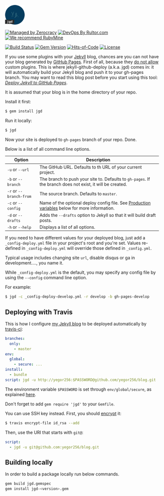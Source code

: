 <img src="/logo.svg" width="64px" height="64px"/>

[![Managed by Zerocracy](https://www.0crat.com/badge/C3RFVLU72.svg)](https://www.0crat.com/p/C3RFVLU72)
[![DevOps By Rultor.com](http://www.rultor.com/b/yegor256/jekyll-github-deploy)](http://www.rultor.com/p/yegor256/jekyll-github-deploy)
[![We recommend RubyMine](https://www.elegantobjects.org/rubymine.svg)](https://www.jetbrains.com/ruby/)

[![Build Status](https://travis-ci.org/yegor256/jekyll-github-deploy.svg)](https://travis-ci.org/yegor256/jekyll-github-deploy)
[![Gem Version](https://badge.fury.io/rb/jgd.svg)](http://badge.fury.io/rb/jgd)
[![Hits-of-Code](https://hitsofcode.com/github/yegor256/jekyll-github-deploy)](https://hitsofcode.com/view/github/yegor256/jekyll-github-deploy)
[![License](https://img.shields.io/badge/license-MIT-green.svg)](https://github.com/yegor256/jekyll-github-deploy/blob/master/LICENSE.txt)

If you use some plugins with your [Jekyll](https://jekyllrb.com/) blog, chances are you can not
have your blog generated by [GitHub Pages](https://pages.github.com/).
First of all, because they [do not allow](https://help.github.com/en/articles/adding-jekyll-plugins-to-a-github-pages-site)
custom plugins.
This is where jekyll-github-deploy (a.k.a. jgd) comes in: it will
automatically build your Jekyll blog and push it to your gh-pages
branch. You may want to read this blog post before you start
using this tool:
[_Deploy Jekyll to GitHub Pages_](https://www.yegor256.com/2014/06/24/jekyll-github-deploy.html).

It is assumed that your blog is in the home directory of your repo.

Install it first:

```bash
$ gem install jgd
```

Run it locally:

```bash
$ jgd
```

Now your site is deployed to `gh-pages` branch of your repo. Done.

Below is a list of all command line options.

| Option | Description |
| -------- | ----------- |
| `-u` or `--url` | The GitHub URL. Defaults to th URL of your current project. |
| `-b` or `--branch` | The branch to push your site to. Defaults to `gh-pages`. If the branch does not exist, it will be created. |
| `-r` or `--branch-from` | The source branch. Defaults to `master`. |
| `-c` or `--config` | Name of the optional deploy config file. See [Production variables](#production-variables) below for more information. |
| `-d` or `--drafts` | Adds the `--drafts` option to Jekyll so that it will build draft posts. |
| `-h` or `--help` | Displays a list of all options. |

If you need to have different values for your deployed blog, just add a
`_config-deploy.yml` file in your project's root and you're set. Values
re-defined in `_config-deploy.yml` will override those defined in
`_config.yml`.

Typical usage includes changing site `url`, disable disqus or ga in
development...., you name it.

While `_config-deploy.yml` is the default, you may specify any config
file by using the `--config` command line option.

For example:
```sh
$ jgd -c _config-deploy-develop.yml -r develop -b gh-pages-develop
```

## Deploying with Travis

This is how I configure [my Jekyll blog](https://github.com/yegor256/blog)
to be deployed automatically by [travis-ci](http://www.travis-ci.org):

```yaml
branches:
  only:
    - master
env:
  global:
    - secure: ...
install:
  - bundle
script: jgd -u http://yegor256:$PASSWORD@github.com/yegor256/blog.git
```

The environment variable `$PASSWORD` is set through
`env/global/secure`, as explained
[here](http://docs.travis-ci.com/user/encryption-keys/).

Don't forget to add `gem require 'jgd'` to your `Gemfile`.

You can use SSH key instead. First, you should [encrypt](https://docs.travis-ci.com/user/encrypting-files/) it:

```bash
$ travis encrypt-file id_rsa --add
```

Then, use the URI that starts with `git@`:

```yaml
script:
  - jgd -u git@github.com:yegor256/blog.git
```

## Building locally

In order to build a package locally run below commands.

```bash
gem build jgd.gemspec
gem install jgd-<version>.gem
```
